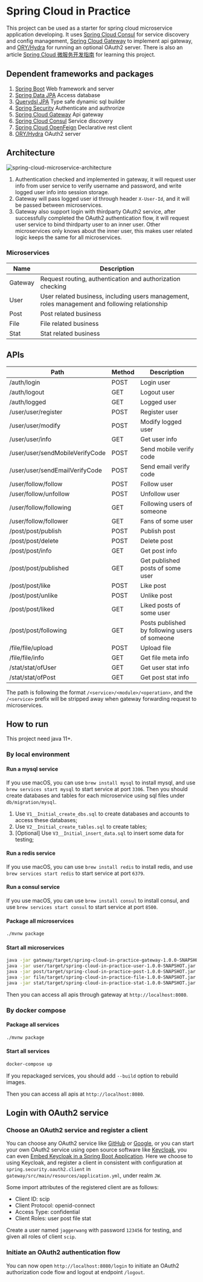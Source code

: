 # Spring Cloud in Practice

This project can be used as a starter for spring cloud microservice application developing. It uses [Spring Cloud Consul](https://cloud.spring.io/spring-cloud-consul/reference/html/) for service discovery and config management, [Spring Cloud Gateway](https://cloud.spring.io/spring-cloud-gateway/reference/html/) to implement api gateway, and [ORY/Hydra](https://github.com/ory/hydra) for running an optional OAuth2 server. There is also an article [Spring Cloud 微服务开发指南](https://blog.jaggerwang.net/spring-cloud-micro-service-develop-tour/) for learning this project.

## Dependent frameworks and packages

1. [Spring Boot](https://spring.io/projects/spring-boot) Web framework and server
1. [Spring Data JPA](https://spring.io/projects/spring-data-jpa) Access database
1. [Querydsl JPA](https://github.com/querydsl/querydsl/tree/master/querydsl-jpa) Type safe dynamic sql builder
1. [Spring Security](https://spring.io/projects/spring-security) Authenticate and authrorize
1. [Spring Cloud Gateway](https://spring.io/projects/spring-cloud-gateway) Api gateway
1. [Spring Cloud Consul](https://spring.io/projects/spring-cloud-consul) Service discovery
1. [Spring Cloud OpenFeign](https://spring.io/projects/spring-cloud-openfeign) Declarative rest client
1. [ORY/Hydra](https://github.com/ory/hydra) OAuth2 server

## Architecture

![spring-cloud-microservice-architecture](https://user-images.githubusercontent.com/1255011/126946605-973ec47b-3b64-403c-9647-d6a932b23164.png)

1. Authentication checked and implemented in gateway, it will request user info from user service to verify username and password, and write logged user info into session storage.
1. Gateway will pass logged user id through header `X-User-Id`, and it will be passed between microservices.
1. Gateway also support login with thirdparty OAuth2 service, after successfully completed the OAuth2 authentication flow, it will request user service to bind thirdparty user to an inner user. Other microservices only knows about the inner user, this makes user related logic keeps the same for all microservices.  

### Microservices

| Name  | Description |
| ------------- | ------------- |
| Gateway | Request routing, authentication and authorization checking |
| User | User related business, including users management, roles management and following relationship |
| Post | Post related business |
| File | File related business |
| Stat | Stat related business |

## APIs

| Path  | Method | Description |
| ------------- | ------------- | ------------- |
| /auth/login | POST | Login user |
| /auth/logout | GET | Logout user |
| /auth/logged | GET | Logged user |
| /user/user/register | POST | Register user |
| /user/user/modify | POST | Modify logged user |
| /user/user/info | GET | Get user info |
| /user/user/sendMobileVerifyCode | POST | Send mobile verify code |
| /user/user/sendEmailVerifyCode | POST | Send email verify code |
| /user/follow/follow | POST | Follow user |
| /user/follow/unfollow | POST | Unfollow user |
| /user/follow/following | GET | Following users of someone |
| /user/follow/follower | GET | Fans of some user |
| /post/post/publish | POST | Publish post |
| /post/post/delete | POST | Delete post |
| /post/post/info | GET | Get post info |
| /post/post/published | GET | Get published posts of some user |
| /post/post/like | POST | Like post |
| /post/post/unlike | POST | Unlike post |
| /post/post/liked | GET | Liked posts of some user |
| /post/post/following | GET | Posts published by following users of someone |
| /file/file/upload | POST | Upload file |
| /file/file/info | GET | Get file meta info |
| /stat/stat/ofUser | GET | Get user stat info |
| /stat/stat/ofPost | GET | Get post stat info |

The path is following the format `/<service>/<module>/<operation>`, and the `/<service>` prefix will be stripped away when gateway forwarding request to microservices.

## How to run

This project need java 11+.

### By local environment

#### Run a mysql service

If you use macOS, you can use `brew install mysql` to install mysql, and use `brew services start mysql` to start service at port `3306`. Then you should create databases and tables for each microservice using sql files under `db/migration/mysql`.

1. Use `V1__Initial_create_dbs.sql` to create databases and accounts to access these databases;
1. Use `V2__Initial_create_tables.sql` to create tables;
1. \[Optional\] Use `V3__Initial_insert_data.sql` to insert some data for testing;

#### Run a redis service

If you use macOS, you can use `brew install redis` to install redis, and use `brew services start redis` to start service at port `6379`.

#### Run a consul service

If you use macOS, you can use `brew install consul` to install consul, and use `brew services start consul` to start service at port `8500`.

#### Package all microservices

```bash
./mvnw package
```

#### Start all microservices

```bash
java -jar gateway/target/spring-cloud-in-practice-gateway-1.0.0-SNAPSHOT.jar
java -jar user/target/spring-cloud-in-practice-user-1.0.0-SNAPSHOT.jar
java -jar post/target/spring-cloud-in-practice-post-1.0.0-SNAPSHOT.jar
java -jar file/target/spring-cloud-in-practice-file-1.0.0-SNAPSHOT.jar
java -jar stat/target/spring-cloud-in-practice-stat-1.0.0-SNAPSHOT.jar
```

Then you can access all apis through gateway at `http://localhost:8080`.

### By docker compose

#### Package all services

```bash
./mvnw package
```

#### Start all services

```bash
docker-compose up
```

If you repackaged services, you should add `--build` option to rebuild images.

Then you can access all apis at `http://localhost:8080`.

## Login with OAuth2 service

### Choose an OAuth2 service and register a client

You can choose any OAuth2 service like [GitHub](https://github.com/settings/developers) or [Google](https://developers.google.com/identity/protocols/OpenIDConnect), or you can start your own OAuth2 service using open source software like [Keycloak](https://www.baeldung.com/spring-boot-keycloak), you can even [Embed Keycloak in a Spring Boot Application](https://www.baeldung.com/keycloak-embedded-in-spring-boot-app). Here we choose to using Keycloak, and register a client in consistent with configuration at `spring.security.oauth2.client` in `gateway/src/main/resources/application.yml`, under realm `JW`. 

Some import attributes of the registered client are as follows:
- Client ID: scip
- Client Protocol: openid-connect
- Access Type: confidential
- Client Roles: user post file stat

Create a user named `jaggerwang` with password `123456` for testing, and given all roles of client `scip`.

### Initiate an OAuth2 authentication flow

You can now open `http://localhost:8080/login` to initiate an OAuth2 authorization code flow and logout at endpoint `/logout`.
